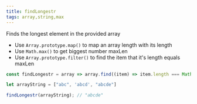 ```yaml
---
title: findLongestr
tags: array,string,max
---
```


Finds the longest element in the provided array

- Use `Array.prototype.map()` to  map an array length with its length
- Use `Math.max()` to get biggest number maxLen
- Use `Array.prototype.filter()` to find the item that it's length equals maxLen

```js
const findLongestr = array => array.find((item) => item.length === Math.max(...array.map((item) => item.length)))

```

```js
let arrayString = ["abc", 'abcd', "abcde"]

findLongestr(arrayString); // "abcde"
```
